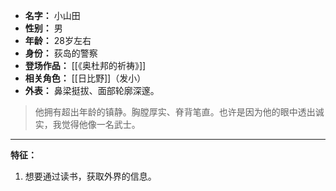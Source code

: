 
- **名字：** 小山田
- **性别：** 男
- **年龄：** 28岁左右
- **身份：** 荻岛的警察
- **登场作品：** [[《奥杜邦的祈祷》]]
- **相关角色：** [[日比野]]（发小）
- **外表：** 鼻梁挺拔、面部轮廓深邃。

> 他拥有超出年龄的镇静。胸膛厚实、脊背笔直。也许是因为他的眼中透出诚实，我觉得他像一名武士。

---

**特征：** 

1. 想要通过读书，获取外界的信息。
